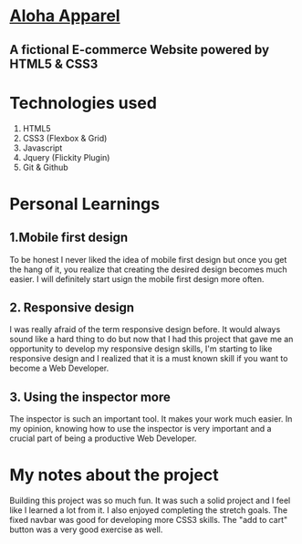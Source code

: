 # [Aloha Apparel](https://aloha-apparel.netlify.com/)

## A fictional E-commerce Website powered by HTML5 & CSS3

# Technologies used

1. HTML5
2. CSS3 (Flexbox & Grid)
3. Javascript
4. Jquery (Flickity Plugin)
6. Git & Github

# Personal Learnings

## 1.Mobile first design

To be honest I never liked the idea of mobile first design but once you get the hang of it, you realize that creating the desired design becomes much easier. I will definitely start usign the mobile first design more often.

## 2. Responsive design

I was really afraid of the term responsive design before.
It would always sound like a hard thing to do but now that I had this project that gave me an opportunity to develop my responsive design skills, I'm starting to like responsive design and I realized that it is a must known skill if you want to become a Web Developer.

## 3. Using the inspector more

The inspector is such an important tool. It makes your work much easier. In my opinion, knowing how to use the inspector is very important and a crucial part of being a productive Web Developer.

# My notes about the project

Building this project was so much fun. It was such a solid project and I feel like I learned a lot from it. I also enjoyed completing the stretch goals. The fixed navbar was good for developing more CSS3 skills. The "add to cart" button was a very good exercise as well.






